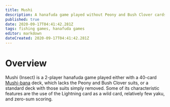 ```yaml
---
title: Mushi
description: A hanafuda game played without Peony and Bush Clover cards
published: true
date: 2020-09-17T04:41:42.281Z
tags: fishing games, hanafuda games
editor: markdown
dateCreated: 2020-09-17T04:41:42.281Z
---
```


# Overview
Mushi (Insect) is a 2-player hanafuda game played either with a 40-card [Mushi-bana](/en/hanafuda/patterns/mushibana) deck, which lacks the Peony and Bush Clover suits, or a standard deck with those suits simply removed. Some of its characteristic features are the use of the Lightning card as a wild card, relatively few yaku, and zero-sum scoring.
